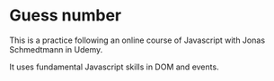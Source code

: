 # Guess number

This is a practice following an online course of Javascript with Jonas Schmedtmann in Udemy.

It uses fundamental Javascript skills in DOM and events.
